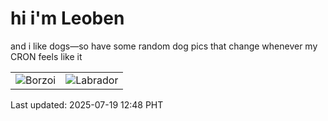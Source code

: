 # hi i'm Leoben

and i like dogs—so have some random dog pics that change whenever my CRON feels like it

|  |  |
|--------|----------|
| ![Borzoi](https://random-dog-vercel.vercel.app/api/random-borzoi?v=1752900503) | ![Labrador](https://random-dog-vercel.vercel.app/api/random-labrador?v=1752900503) |

Last updated: 2025-07-19 12:48 PHT
